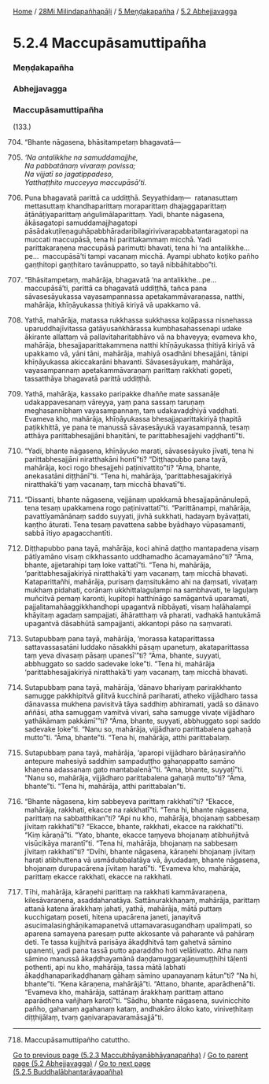 
[Home](/) / [28Mi Milindapañhapāḷi](../../../28Mi.md) / [5 Meṇḍakapañha](../../5.md) / [5.2 Abhejjavagga](../5.2.md)

# 5.2.4 Maccupāsamuttipañha

### Meṇḍakapañha

### Abhejjavagga

### Maccupāsamuttipañha

(133.)

704. “Bhante nāgasena, bhāsitampetaṃ bhagavatā—

705. _‘Na antalikkhe na samuddamajjhe,_  
_Na pabbatānaṃ vivaraṃ pavissa;_  
_Na vijjatī so jagatippadeso,_  
_Yatthaṭṭhito mucceyya maccupāsā’ti._  


706. Puna bhagavatā parittā ca uddiṭṭhā. Seyyathidaṃ—  ratanasuttaṃ mettasuttaṃ khandhaparittaṃ moraparittaṃ dhajaggaparittaṃ āṭānāṭiyaparittaṃ aṅgulimālaparittaṃ. Yadi, bhante nāgasena, ākāsagatopi samuddamajjhagatopi pāsādakuṭileṇaguhāpabbhāradaribilagirivivarapabbatantaragatopi na muccati maccupāsā, tena hi parittakammaṃ micchā. Yadi parittakaraṇena maccupāsā parimutti bhavati, tena hi ‘na antalikkhe…pe…  maccupāsā’ti tampi vacanaṃ micchā. Ayampi ubhato koṭiko pañho gaṇṭhitopi gaṇṭhitaro tavānuppatto, so tayā nibbāhitabbo”ti.

707. “Bhāsitampetaṃ, mahārāja, bhagavatā ‘na antalikkhe…pe…  maccupāsā’ti, parittā ca bhagavatā uddiṭṭhā, tañca pana sāvasesāyukassa vayasampannassa apetakammāvaraṇassa, natthi, mahārāja, khīṇāyukassa ṭhitiyā kiriyā vā upakkamo vā.

708. Yathā, mahārāja, matassa rukkhassa sukkhassa koḷāpassa nisnehassa uparuddhajīvitassa gatāyusaṅkhārassa kumbhasahassenapi udake ākirante allattaṃ vā pallavitaharitabhāvo vā na bhaveyya; evameva kho, mahārāja, bhesajjaparittakammena natthi khīṇāyukassa ṭhitiyā kiriyā vā upakkamo vā, yāni tāni, mahārāja, mahiyā osadhāni bhesajjāni, tānipi khīṇāyukassa akiccakarāni bhavanti. Sāvasesāyukaṃ, mahārāja, vayasampannaṃ apetakammāvaraṇaṃ parittaṃ rakkhati gopeti, tassatthāya bhagavatā parittā uddiṭṭhā.

709. Yathā, mahārāja, kassako paripakke dhaññe mate sassanāḷe udakappavesanaṃ vāreyya, yaṃ pana sassaṃ taruṇaṃ meghasannibhaṃ vayasampannaṃ, taṃ udakavaḍḍhiyā vaḍḍhati. Evameva kho, mahārāja, khīṇāyukassa bhesajjaparittakiriyā ṭhapitā paṭikkhittā, ye pana te manussā sāvasesāyukā vayasampannā, tesaṃ atthāya parittabhesajjāni bhaṇitāni, te parittabhesajjehi vaḍḍhantī”ti.

710. “Yadi, bhante nāgasena, khīṇāyuko marati, sāvasesāyuko jīvati, tena hi parittabhesajjāni niratthakāni hontī”ti? “Diṭṭhapubbo pana tayā, mahārāja, koci rogo bhesajjehi paṭinivattito”ti? “Āma, bhante, anekasatāni diṭṭhānī”ti. “Tena hi, mahārāja, ‘parittabhesajjakiriyā niratthakā’ti yaṃ vacanaṃ, taṃ micchā bhavatī”ti.

711. “Dissanti, bhante nāgasena, vejjānaṃ upakkamā bhesajjapānānulepā, tena tesaṃ upakkamena rogo paṭinivattatī”ti. “Parittānampi, mahārāja, pavattīyamānānaṃ saddo suyyati, jivhā sukkhati, hadayaṃ byāvaṭṭati, kaṇṭho āturati. Tena tesaṃ pavattena sabbe byādhayo vūpasamanti, sabbā ītiyo apagacchantīti.

712. Diṭṭhapubbo pana tayā, mahārāja, koci ahinā daṭṭho mantapadena visaṃ pātīyamāno visaṃ cikkhassanto uddhamadho ācamayamāno”ti? “Āma, bhante, ajjetarahipi taṃ loke vattatī”ti. “Tena hi, mahārāja, ‘parittabhesajjakiriyā niratthakā’ti yaṃ vacanaṃ, taṃ micchā bhavati. Kataparittañhi, mahārāja, purisaṃ ḍaṃsitukāmo ahi na ḍaṃsati, vivaṭaṃ mukhaṃ pidahati, corānaṃ ukkhittalaguḷampi na sambhavati, te laguḷaṃ muñcitvā pemaṃ karonti, kupitopi hatthināgo samāgantvā uparamati, pajjalitamahāaggikkhandhopi upagantvā nibbāyati, visaṃ halāhalampi khāyitaṃ agadaṃ sampajjati, āhāratthaṃ vā pharati, vadhakā hantukāmā upagantvā dāsabhūtā sampajjanti, akkantopi pāso na saṃvarati.

713. Sutapubbaṃ pana tayā, mahārāja, ‘morassa kataparittassa sattavassasatāni luddako nāsakkhi pāsaṃ upanetuṃ, akataparittassa taṃ yeva divasaṃ pāsaṃ upanesī’”ti? “Āma, bhante, suyyati, abbhuggato so saddo sadevake loke”ti. “Tena hi, mahārāja ‘parittabhesajjakiriyā niratthakā’ti yaṃ vacanaṃ, taṃ micchā bhavati.

714. Sutapubbaṃ pana tayā, mahārāja, ‘dānavo bhariyaṃ parirakkhanto samugge pakkhipitvā gilitvā kucchinā pariharati, atheko vijjādharo tassa dānavassa mukhena pavisitvā tāya saddhiṃ abhiramati, yadā so dānavo aññāsi, atha samuggaṃ vamitvā vivari, saha samugge vivaṭe vijjādharo yathākāmaṃ pakkāmī’”ti? “Āma, bhante, suyyati, abbhuggato sopi saddo sadevake loke”ti. “Nanu so, mahārāja, vijjādharo parittabalena gahaṇā mutto”ti. “Āma, bhante”ti. “Tena hi, mahārāja, atthi parittabalaṃ.

715. Sutapubbaṃ pana tayā, mahārāja, ‘aparopi vijjādharo bārāṇasirañño antepure mahesiyā saddhiṃ sampaduṭṭho gahaṇappatto samāno khaṇena adassanaṃ gato mantabalenā’”ti. “Āma, bhante, suyyatī”ti. “Nanu so, mahārāja, vijjādharo parittabalena gahaṇā mutto”ti? “Āma, bhante”ti. “Tena hi, mahārāja, atthi parittabalan”ti.

716. “Bhante nāgasena, kiṃ sabbeyeva parittaṃ rakkhatī”ti? “Ekacce, mahārāja, rakkhati, ekacce na rakkhatī”ti. “Tena hi, bhante nāgasena, parittaṃ na sabbatthikan”ti? “Api nu kho, mahārāja, bhojanaṃ sabbesaṃ jīvitaṃ rakkhatī”ti? “Ekacce, bhante, rakkhati, ekacce na rakkhatī”ti. “Kiṃ kāraṇā”ti. “Yato, bhante, ekacce taṃyeva bhojanaṃ atibhuñjitvā visūcikāya marantī”ti. “Tena hi, mahārāja, bhojanaṃ na sabbesaṃ jīvitaṃ rakkhatī”ti? “Dvīhi, bhante nāgasena, kāraṇehi bhojanaṃ jīvitaṃ harati atibhuttena vā usmādubbalatāya vā, āyudadaṃ, bhante nāgasena, bhojanaṃ durupacārena jīvitaṃ haratī”ti. “Evameva kho, mahārāja, parittaṃ ekacce rakkhati, ekacce na rakkhati.

717. Tīhi, mahārāja, kāraṇehi parittaṃ na rakkhati kammāvaraṇena, kilesāvaraṇena, asaddahanatāya. Sattānurakkhaṇaṃ, mahārāja, parittaṃ attanā katena ārakkhaṃ jahati, yathā, mahārāja, mātā puttaṃ kucchigataṃ poseti, hitena upacārena janeti, janayitvā asucimalasiṅghāṇikamapanetvā uttamavarasugandhaṃ upalimpati, so aparena samayena paresaṃ putte akkosante vā paharante vā pahāraṃ deti. Te tassa kujjhitvā parisāya ākaḍḍhitvā taṃ gahetvā sāmino upanenti, yadi pana tassā putto aparaddho hoti velātivatto. Atha naṃ sāmino manussā ākaḍḍhayamānā daṇḍamuggarajāṇumuṭṭhīhi tāḷenti pothenti, api nu kho, mahārāja, tassa mātā labhati ākaḍḍhanaparikaḍḍhanaṃ gāhaṃ sāmino upanayanaṃ kātun”ti? “Na hi, bhante”ti. “Kena kāraṇena, mahārājā”ti. “Attano, bhante, aparādhenā”ti. “Evameva kho, mahārāja, sattānaṃ ārakkhaṃ parittaṃ attano aparādhena vañjhaṃ karotī”ti. “Sādhu, bhante nāgasena, suvinicchito pañho, gahanaṃ agahanaṃ kataṃ, andhakāro āloko kato, viniveṭhitaṃ diṭṭhijālaṃ, tvaṃ gaṇivarapavaramāsajjā”ti.

---

718. Maccupāsamuttipañho catuttho.



[Go to previous page (5.2.3 Maccubhāyanābhāyanapañha)](5.2.3.md) / [Go to parent page (5.2 Abhejjavagga)](../5.2.md) / [Go to next page (5.2.5 Buddhalābhantarāyapañha)](5.2.5.md)


